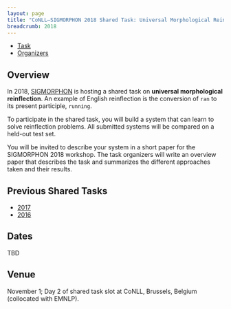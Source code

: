 ```yaml
---
layout: page
title: "CoNLL–SIGMORPHON 2018 Shared Task: Universal Morphological Reinflection"
breadcrumb: 2018
---
```


- [Task](task)
- [Organizers](organizers)

## Overview

In 2018, [SIGMORPHON](https://sigmorphon.github.io/) is hosting a 
shared task on __universal morphological reinflection__. An example 
of English reinflection is the conversion of `ran` to its present 
participle, `running`.

To participate in the shared task, you will build a system that can
learn to solve reinflection problems.  All submitted systems will be 
compared on a held-out test set.

You will be invited to describe your system in a short paper for
the SIGMORPHON 2018 workshop.  The task organizers will write an
overview paper that describes the task and summarizes the different
approaches taken and their results.

  
## Previous Shared Tasks

- [2017](../2017)
- [2016](../2016)

## Dates

TBD

## Venue

November 1; Day 2 of shared task slot at CoNLL, Brussels, Belgium (collocated with EMNLP).
